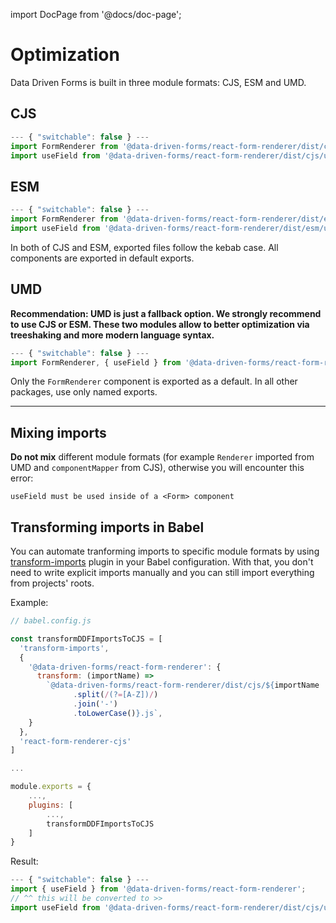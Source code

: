 import DocPage from '@docs/doc-page';

<DocPage>

# Optimization

Data Driven Forms is built in three module formats: CJS, ESM and UMD.

## CJS

```jsx
--- { "switchable": false } ---
import FormRenderer from '@data-driven-forms/react-form-renderer/dist/cjs/form-renderer';
import useField from '@data-driven-forms/react-form-renderer/dist/cjs/use-field';
```

## ESM

```jsx
--- { "switchable": false } ---
import FormRenderer from '@data-driven-forms/react-form-renderer/dist/esm/form-renderer';
import useField from '@data-driven-forms/react-form-renderer/dist/esm/use-field';
```

In both of CJS and ESM, exported files follow the kebab case. All components are exported in default exports.

## UMD

**Recommendation: UMD is just a fallback option. We strongly recommend to use CJS or ESM. These two modules allow to better optimization via treeshaking and more modern language syntax.**

```jsx
--- { "switchable": false } ---
import FormRenderer, { useField } from '@data-driven-forms/react-form-renderer';
```

Only the `FormRenderer` component is exported as a default. In all other packages, use only named exports.

---

## Mixing imports

**Do not mix** different module formats (for example `Renderer` imported from UMD and `componentMapper` from CJS), otherwise you will encounter this error:

`useField must be used inside of a <Form> component`

## Transforming imports in Babel

You can automate tranforming imports to specific module formats by using [transform-imports](https://www.npmjs.com/package/babel-plugin-transform-imports) plugin in your Babel configuration. With that, you don't need to write explicit imports manually and you can still import everything from projects' roots.

Example:

```jsx
// babel.config.js

const transformDDFImportsToCJS = [
  'transform-imports',
  {
    '@data-driven-forms/react-form-renderer': {
      transform: (importName) =>
        `@data-driven-forms/react-form-renderer/dist/cjs/${importName
              .split(/(?=[A-Z])/)
              .join('-')
              .toLowerCase()}.js`,
    }
  },
  'react-form-renderer-cjs'
]

...

module.exports = {
    ...,
    plugins: [
        ...,
        transformDDFImportsToCJS
    ]
}
```

Result:

```jsx
--- { "switchable": false } ---
import { useField } from '@data-driven-forms/react-form-renderer';
// ^^ this will be converted to >>
import useField from '@data-driven-forms/react-form-renderer/dist/cjs/use-field';
```

</DocPage>
